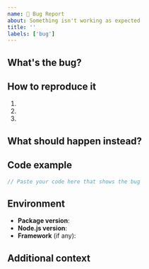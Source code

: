 ```yaml
---
name: 🐛 Bug Report
about: Something isn't working as expected
title: ''
labels: ['bug']
---
```


## What's the bug?

<!-- A clear description of what's wrong -->

## How to reproduce it

<!-- Step by step instructions -->

1.
2.
3.

## What should happen instead?

<!-- What you expected to happen -->

## Code example

```typescript
// Paste your code here that shows the bug
```

## Environment

- **Package version**:
- **Node.js version**:
- **Framework** (if any):

## Additional context

<!-- Any other helpful information -->
